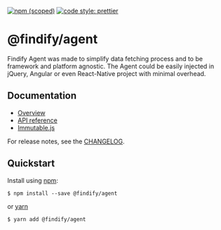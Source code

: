 [![npm (scoped)](https://img.shields.io/npm/v/@findify/agent.svg)](https://www.npmjs.com/package/@findify/sdk) [![code style: prettier](https://img.shields.io/badge/code_style-prettier-ff69b4.svg)](https://github.com/prettier/prettier)

# @findify/agent 

Findify Agent was made to simplify data fetching process and to be framework and platform agnostic.
The Agent could be easily injected in jQuery, Angular or even React-Native project with minimal overhead.

## Documentation

- [Overview](https://developers.findify.io/page/findify-agent)
- [API reference](https://developers.findify.io/page/findify-agent-reference)
- [Immutable.js](https://github.com/immutable-js/immutable-js)

For release notes, see the [CHANGELOG](./CHANGELOG.md).

## Quickstart

Install using [npm](http://npmjs.org):

```console
$ npm install --save @findify/agent
```

or [yarn](https://yarnpkg.com/lang/en/)

```console
$ yarn add @findify/agent
```

